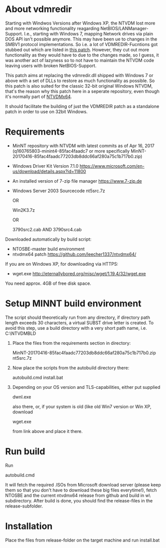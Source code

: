 About vdmredir
==============
Starting with Windwos Versions after Windows XP, the NTVDM lost more and
more networking functionality reagarding NetBIOS/LANManager-Support.
I.e., starting with Windows 7, mapping Network drives via plain DOS API
isn't possible anymore. This may have been ue to changes in the SMBV1
protocol implementations.
So i.e. a lot of VDMREDIR-Fucntions got stubbed out which are listed
in [this patch](https://github.com/leecher1337/ntvdmx64/commit/576eafa6c4a55823aee4f5f26285675c95f0eb4b).
However, they cut out more functionality as they would have to due to the
changes made, so I guess, it was another act of lazyness so to not have to
maintain the NTVDM code leaving users with broken NetBIOS-Support.

This patch aims at replacing the vdmredir.dll shipped with Windows 7 or
above with a set of DLLs to restore as much functionality as possible.
So this patch is also suited for the classic 32-bit original Windows NTVDM,
that's the reason why this patch here in a seperate repository, even though
it's normally part of [NTVDMx64](https://github.com/leecher1337/ntvdmx64/).

It should facilitate the building of just the VDMREDIR patch as a standalone
patch in order to use on 32bit Windows.

Requirements
============
 * MinNT repository with NTVDM with latest commits as of Apr 16, 2017 
   (q160765803-minint4-85fac4faadc7 or more specifically 
    MinNT-20170416-85fac4faadc77203db8ddc66af280a75c1b717b0.zip)
 * Windows Driver Kit Version 7.1.0 
   https://www.microsoft.com/en-us/download/details.aspx?id=11800
 * An installed version of 7-zip file manager
   https://www.7-zip.de
 * Windows Server 2003 Sourcecode
   nt5src.7z
   
     OR
   
   Win2K3.7z
   
     OR

   3790src2.cab AND 3790src4.cab
   
Downloaded automatically by build script:
 * NTOSBE-master build environment
 * ntvdmx64 patch 
   https://github.com/leecher1337/ntvdmx64/

 If you are on Windows XP, for downloading via HTTPS:
 * wget.exe
   http://eternallybored.org/misc/wget/1.19.4/32/wget.exe

 You need approx. 4GB of free disk space.

Setup MINNT build environment
=============================
The script should theoretically run from any directory, if directory path
length exceeds 30 characters, a virtual SUBST drive letter is created.
To avoid this step, use a build directory with a very short path name,
i.e. C:\NTVDMBLD

1) Place the files from the requirements section in directory:

   MinNT-20170416-85fac4faadc77203db8ddc66af280a75c1b717b0.zip
   nt5src.7z

2) Now place the scripts from the autobuild directory there:

   autobuild.cmd 
   install.bat 

3) Depending on your OS version and TLS-capabilities, either put supplied

   dwnl.exe

   also there, or, if your system is old (like old Win7 version or
   Win XP, download

   wget.exe

   from link above and place it there.

Run build
=========
Run

  autobuild.cmd 

It will fetch the required .ISOs from Microsoft download server (please keep 
them so that you don't have to download these big files everytime!), fetch 
NTOSBE and the current ntvdmx64 release from github and build in w\ subdirectory.
After build is done, you should find the release-files in the release-subfolder.

Installation
============
Place the files from release-folder on the target machine and run install.bat 
